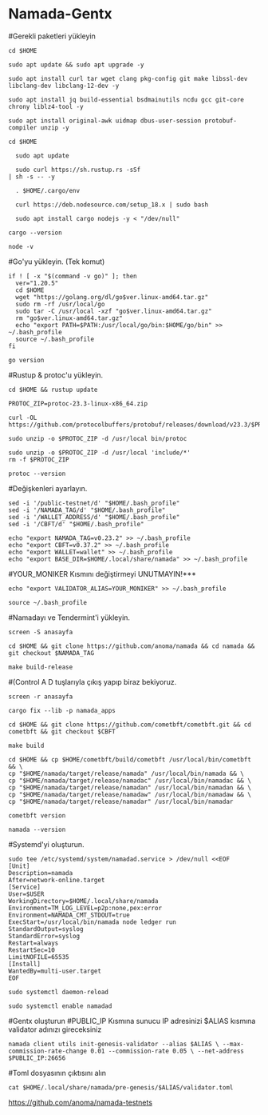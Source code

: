 # Namada-Gentx

#Gerekli paketleri yükleyin

```
cd $HOME
```

```
sudo apt update && sudo apt upgrade -y
```

```
sudo apt install curl tar wget clang pkg-config git make libssl-dev libclang-dev libclang-12-dev -y
```

```
sudo apt install jq build-essential bsdmainutils ncdu gcc git-core chrony liblz4-tool -y
```

```
sudo apt install original-awk uidmap dbus-user-session protobuf-compiler unzip -y
```

```
cd $HOME
```

```
  sudo apt update
```

```
  sudo curl https://sh.rustup.rs -sSf
| sh -s -- -y
```

```
  . $HOME/.cargo/env
```

```
  curl https://deb.nodesource.com/setup_18.x | sudo bash
```

```
  sudo apt install cargo nodejs -y < "/dev/null"
```

  ```
cargo --version
```

```
node -v
```
  
#Go'yu yükleyin. (Tek komut)

```
if ! [ -x "$(command -v go)" ]; then
  ver="1.20.5"
  cd $HOME
  wget "https://golang.org/dl/go$ver.linux-amd64.tar.gz"
  sudo rm -rf /usr/local/go
  sudo tar -C /usr/local -xzf "go$ver.linux-amd64.tar.gz"
  rm "go$ver.linux-amd64.tar.gz"
  echo "export PATH=$PATH:/usr/local/go/bin:$HOME/go/bin" >> ~/.bash_profile
  source ~/.bash_profile
fi
```

```
go version
```

#Rustup & protoc'u yükleyin.

```
cd $HOME && rustup update
```

```
PROTOC_ZIP=protoc-23.3-linux-x86_64.zip
```

```
curl -OL https://github.com/protocolbuffers/protobuf/releases/download/v23.3/$PROTOC_ZIP
```

```
sudo unzip -o $PROTOC_ZIP -d /usr/local bin/protoc
```

```
sudo unzip -o $PROTOC_ZIP -d /usr/local 'include/*'
rm -f $PROTOC_ZIP
```

```
protoc --version
```


#Değişkenleri ayarlayın.

```
sed -i '/public-testnet/d' "$HOME/.bash_profile"
sed -i '/NAMADA_TAG/d' "$HOME/.bash_profile"
sed -i '/WALLET_ADDRESS/d' "$HOME/.bash_profile"
sed -i '/CBFT/d' "$HOME/.bash_profile"
```

```
echo "export NAMADA_TAG=v0.23.2" >> ~/.bash_profile
echo "export CBFT=v0.37.2" >> ~/.bash_profile
echo "export WALLET=wallet" >> ~/.bash_profile
echo "export BASE_DIR=$HOME/.local/share/namada" >> ~/.bash_profile
```

#YOUR_MONIKER Kısmını değiştirmeyi UNUTMAYIN!***

```
echo "export VALIDATOR_ALIAS=YOUR_MONIKER" >> ~/.bash_profile
```

```
source ~/.bash_profile
```

#Namadayı ve Tendermint'i yükleyin.

```
screen -S anasayfa
```

```
cd $HOME && git clone https://github.com/anoma/namada && cd namada && git checkout $NAMADA_TAG
```

```
make build-release
```

#(Control A D tuşlarıyla çıkış yapıp biraz bekiyoruz.

```
screen -r anasayfa
```

```
cargo fix --lib -p namada_apps
```

```
cd $HOME && git clone https://github.com/cometbft/cometbft.git && cd cometbft && git checkout $CBFT
```

```
make build
```

```
cd $HOME && cp $HOME/cometbft/build/cometbft /usr/local/bin/cometbft && \
cp "$HOME/namada/target/release/namada" /usr/local/bin/namada && \
cp "$HOME/namada/target/release/namadac" /usr/local/bin/namadac && \
cp "$HOME/namada/target/release/namadan" /usr/local/bin/namadan && \
cp "$HOME/namada/target/release/namadaw" /usr/local/bin/namadaw && \
cp "$HOME/namada/target/release/namadar" /usr/local/bin/namadar
```

```
cometbft version
```

```
namada --version
```

#Systemd'yi oluşturun.

```
sudo tee /etc/systemd/system/namadad.service > /dev/null <<EOF
[Unit]
Description=namada
After=network-online.target
[Service]
User=$USER
WorkingDirectory=$HOME/.local/share/namada
Environment=TM_LOG_LEVEL=p2p:none,pex:error
Environment=NAMADA_CMT_STDOUT=true
ExecStart=/usr/local/bin/namada node ledger run 
StandardOutput=syslog
StandardError=syslog
Restart=always
RestartSec=10
LimitNOFILE=65535
[Install]
WantedBy=multi-user.target
EOF
```

```
sudo systemctl daemon-reload
```

```
sudo systemctl enable namadad
```


#Gentx oluşturun #PUBLIC_IP Kısmına sunucu IP adresinizi $ALIAS kısmına validator adınızı gireceksiniz

```
namada client utils init-genesis-validator --alias $ALIAS \ --max-commission-rate-change 0.01 --commission-rate 0.05 \ --net-address $PUBLIC_IP:26656
```

 #Toml dosyasının çıktısını alın
 
 ```
cat $HOME/.local/share/namada/pre-genesis/$ALIAS/validator.toml
```

https://github.com/anoma/namada-testnets
